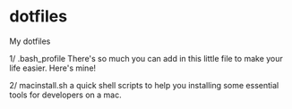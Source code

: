 dotfiles
========

My dotfiles

1/ .bash_profile There's so much you can add in this little file to make your life easier. Here's mine!

2/ macinstall.sh a quick shell scripts to help you installing some essential tools for developers on a mac.

